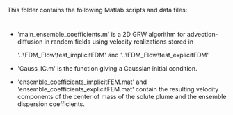This folder contains the following Matlab scripts and data files:

#

- 'main_ensemble_coefficients.m' is a 2D  GRW algorithm for advection-diffusion in random fields using velocity realizations stored in

    '..\FDM_Flow\test_implicitFDM' and
    '..\FDM_Flow\test_explicitFDM'

- 'Gauss_IC.m' is the function giving a Gaussian initial condition. 

- 'ensemble_coefficients_implicitFEM.mat' and 'ensemble_coefficients_explicitFEM.mat' contain the resulting velocity components of the center of mass of the solute plume and the ensemble dispersion coefficients.

